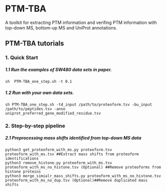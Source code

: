 # PTM-TBA

A toolkit for extracting PTM information and verifing PTM information with top-down MS, bottom-up MS and UniProt annotations.

## PTM-TBA tutorials
### 1. Quick Start
##### 1.1  Run the examples of SW480 data sets in paper. 

    sh  PTM-TBA_one_step.sh -t 0.1
    
##### 1.2  Run with your own data sets.

    sh PTM-TBA_one_step.sh -td_input /path/to/proteoform.tsv -bu_input /path/to/peptides.tsv -anno uniprot_preferred_gene_modified_residue.tsv
    
### 2. Step-by-step pipeline
##### 2.1 Preprocessing mass shifts identified from top-down MS data

    python3 get_proteoform_with_ms.py proteoform.tsv proteoform_with_ms.tsv ##Extract mass shifts from proteoform identifications
    python3 remove_histone.py proteoform_with_ms.tsv proteoform_with_ms_no_histone.tsv (Optional) ##Remove proteoforms from histone proteins
    python3 merge_simialr_mass_shifts.py proteoform_with_ms_no_histone.tsv proteoform_with_ms_no_dup.tsv (Optional)##Remove duplicated mass shifts

